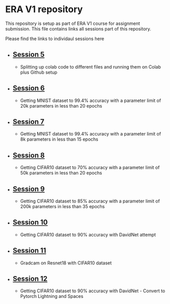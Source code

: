 # ERA V1 repository

This repository is setup as part of ERA V1 course for assignment submission.
This file contains links all sessions part of this repository.

Please find the links to individaul sessions here

- ## [Session 5](./session_5_split_code_to_files/README.md) 
    - Splitting up colab code to different files and running them on Colab plus Github setup
- ## [Session 6](./session_6_multiple_architectures_mnist/README.md) 
    - Getting MNIST dataset to 99.4% accuracy with a parameter limit of 20k parameters in less than 20 epochs
- ## [Session 7](./session_7_8k_15_epochs/README.md) 
    - Getting MNIST dataset to 99.4% accuracy with a parameter limit of 8k parameters in less than 15 epochs
- ## [Session 8](./session_8_cifar_10_50k_20_epochs_regularization/README.md) 
    - Getting CIFAR10 dataset to 70% accuracy with a parameter limit of 50k parameters in less than 20 epochs
- ## [Session 9](./session_9_cifar_10_200k_85/README.md) 
    - Getting CIFAR10 dataset to 85% accuracy with a parameter limit of 200k parameters in less than 35 epochs
- ## [Session 10](./session_10_david_net_90_acc/README.md) 
    - Getting CIFAR10 dataset to 90% accuracy with DavidNet attempt
- ## [Session 11](./session_11_resnet_gradcam/README.md) 
    - Gradcam on Resnet18 with CIFAR10 dataset
- ## [Session 12](./session_12_pytorch_lightning/README.md) 
    - Getting CIFAR10 dataset to 90% accuracy with DavidNet - Convert to Pytorch Lightning and Spaces